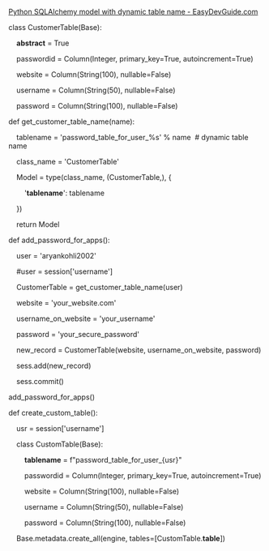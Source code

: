 [Python SQLAlchemy model with dynamic table name - EasyDevGuide.com](https://www.easydevguide.com/posts/dynamic_table)

class CustomerTable(Base):

    __abstract__ = True

    passwordid = Column(Integer, primary_key=True, autoincrement=True)

    website = Column(String(100), nullable=False)

    username = Column(String(50), nullable=False)

    password = Column(String(100), nullable=False)

  

def get_customer_table_name(name):  

    tablename = 'password_table_for_user_%s' % name  # dynamic table name

    class_name = 'CustomerTable'

    Model = type(class_name, (CustomerTable,), {

        '__tablename__': tablename

    })

    return Model

  

def add_password_for_apps():

    user = 'aryankohli2002'

    #user = session['username']

    CustomerTable = get_customer_table_name(user)

    website = 'your_website.com'

    username_on_website = 'your_username'

    password = 'your_secure_password'

    new_record = CustomerTable(website, username_on_website, password)

    sess.add(new_record)

    sess.commit()

  

add_password_for_apps()

  

def create_custom_table():

    usr = session['username']

    class CustomTable(Base):

        __tablename__ = f"password_table_for_user_{usr}"

  

        passwordid = Column(Integer, primary_key=True, autoincrement=True)

        website = Column(String(100), nullable=False)

        username = Column(String(50), nullable=False)

        password = Column(String(100), nullable=False)

  

    Base.metadata.create_all(engine, tables=[CustomTable.__table__])